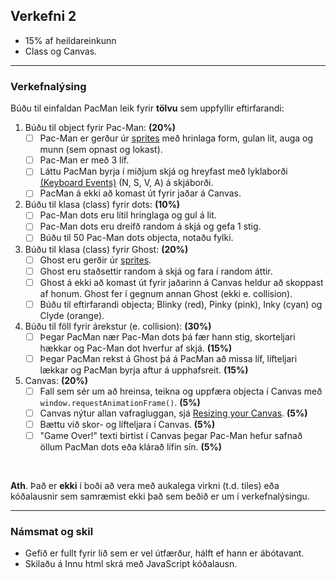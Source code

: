 ## Verkefni 2 
- 15% af heildareinkunn
- Class og Canvas.

---

### Verkefnalýsing
Búðu til einfaldan PacMan leik fyrir **tölvu** sem uppfyllir eftirfarandi:

1. Búðu til object fyrir Pac-Man: **(20%)**
   - [ ] Pac-Man er gerður úr [sprites](https://spicyyoghurt.com/tutorials/html5-javascript-game-development/images-and-sprite-animations) með hrinlaga form, gulan lit, auga og munn (sem opnast og lokast).
   - [ ] Pac-Man er með 3 líf.
   - [ ] Láttu PacMan byrja í miðjum skjá og hreyfast með lyklaborði [(Keyboard Events)](https://github.com/GunnarThorunnarson/FORR3JS05DU/wiki/Events) (N, S, V, A) á skjáborði.
   - [ ] PacMan á ekki að komast út fyrir jaðar á Canvas.
1. Búðu til klasa (class) fyrir dots: **(10%)**
   - [ ] Pac-Man dots eru lítil hringlaga og gul á lit.
   - [ ] Pac-Man dots eru dreifð random á skjá og gefa 1 stig.
   - [ ] Búðu til 50 Pac-Man dots objecta, notaðu fylki.
1. Búðu til klasa (class) fyrir Ghost: **(20%)**  
   - [ ] Ghost eru gerðir úr [sprites](https://spicyyoghurt.com/tutorials/html5-javascript-game-development/images-and-sprite-animations).
   - [ ] Ghost eru staðsettir random á skjá og fara í random áttir.
   - [ ] Ghost á ekki að komast út fyrir jaðarinn á Canvas heldur að skoppast af honum. Ghost fer í gegnum annan Ghost (ekki e. collision).
   - [ ] Búðu til eftirfarandi objecta; Blinky (red), Pinky (pink), Inky (cyan) og Clyde (orange). 
1. Búðu til föll fyrir árekstur (e. collision): **(30%)**  
   - [ ] Þegar PacMan nær Pac-Man dots þá fær hann stig, skorteljari hækkar og Pac-Man dot hverfur af skjá. **(15%)**
   - [ ] Þegar PacMan rekst á Ghost þá á PacMan að missa líf, lífteljari lækkar og PacMan byrja aftur á upphafsreit. **(15%)**
1. Canvas: **(20%)**  
   - [ ] Fall sem sér um að hreinsa, teikna og uppfæra objecta í Canvas með `window.requestAnimationFrame()`. **(5%)**
   - [ ] Canvas nýtur allan vafragluggan, sjá [Resizing your Canvas](https://youtu.be/EO6OkltgudE?list=PLpPnRKq7eNW3We9VdCfx9fprhqXHwTPXL&t=166). **(5%)**
   - [ ] Bættu við skor- og lífteljara í Canvas. **(5%)**
   - [ ] "Game Over!" texti birtist í Canvas þegar Pac-Man hefur safnað öllum PacMan dots eða klárað lífin sín. **(5%)**

<br>

**Ath**. Það er **ekki** í boði að vera með aukalega virkni (t.d. tiles) eða kóðalausnir sem samræmist ekki það sem beðið er um í verkefnalýsingu.

---

### Námsmat og skil	
* Gefið er fullt fyrir lið sem er vel útfærður, hálft ef hann er ábótavant. 
* Skilaðu á Innu html skrá með JavaScript kóðalausn.


<!--
- [myndband](https://www.youtube.com/watch?v=ysG37V_j1Xs).
- taka út pacman teikningu útaf tíma, og draga úr áherslu á canvas teikningar (samt æfing í this og harðkóðun).  
-->
